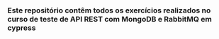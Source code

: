 ### Este repositório contêm todos os exercícios realizados no curso de teste de API REST com MongoDB e RabbitMQ em cypress
